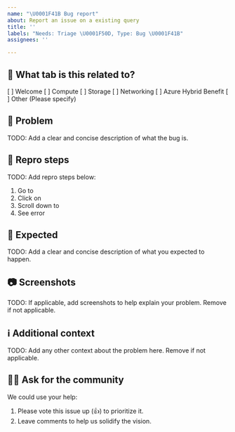 ```yaml
---
name: "\U0001F41B Bug report"
about: Report an issue on a existing query
title: ''
labels: "Needs: Triage \U0001F50D, Type: Bug \U0001F41B"
assignees: ''

---
```


<!--
⚠️⚠️⚠️ BEFORE YOU SUBMIT ⚠️⚠️⚠️
1. Confirm there isn't an issue already. If so, vote it up (👍) and add comments.
2. Complete all TODO items below and remove the TODO lines after.
3. Internal: Add applicable labels: Type, Micro PR, Area
-->

## 📝 What tab is this related to?

[ ] Welcome
[ ] Compute
[ ] Storage
[ ] Networking
[ ] Azure Hybrid Benefit
[ ] Other (Please specify)


## 🐛 Problem
TODO: Add a clear and concise description of what the bug is.

## 👣 Repro steps
TODO: Add repro steps below:
1. Go to
2. Click on
3. Scroll down to
4. See error

## 🤔 Expected
TODO: Add a clear and concise description of what you expected to happen.

## 📷 Screenshots
TODO: If applicable, add screenshots to help explain your problem. Remove if not applicable.

## ℹ️ Additional context
TODO: Add any other context about the problem here. Remove if not applicable.

## 🙋‍♀️ Ask for the community
We could use your help:
1. Please vote this issue up (👍) to prioritize it.
2. Leave comments to help us solidify the vision.
